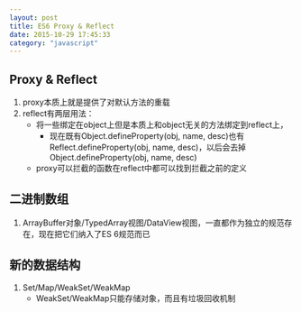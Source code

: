 ```yaml
---
layout: post
title: ES6 Proxy & Reflect
date: 2015-10-29 17:45:33
category: "javascript"
---
```


## Proxy & Reflect

1. proxy本质上就是提供了对默认方法的重载
2. reflect有两层用法：
	- 将一些绑定在object上但是本质上和object无关的方法绑定到reflect上，
		+ 现在既有Object.defineProperty(obj, name, desc)也有Reflect.defineProperty(obj, name, desc)，以后会去掉Object.defineProperty(obj, name, desc)
	- proxy可以拦截的函数在reflect中都可以找到拦截之前的定义

## 二进制数组

1. ArrayBuffer对象/TypedArray视图/DataView视图，一直都作为独立的规范存在，现在把它们纳入了ES 6规范而已

## 新的数据结构

1. Set/Map/WeakSet/WeakMap
	- WeakSet/WeakMap只能存储对象，而且有垃圾回收机制
	

